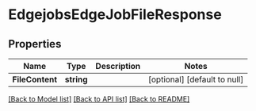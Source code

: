 # EdgejobsEdgeJobFileResponse

## Properties
Name | Type | Description | Notes
------------ | ------------- | ------------- | -------------
**FileContent** | **string** |  | [optional] [default to null]

[[Back to Model list]](../README.md#documentation-for-models) [[Back to API list]](../README.md#documentation-for-api-endpoints) [[Back to README]](../README.md)


